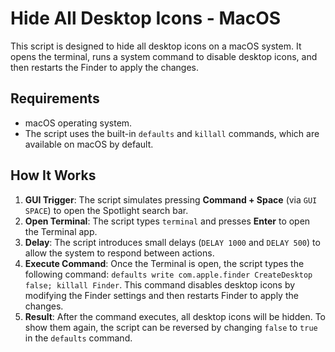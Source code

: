 # Hide All Desktop Icons - MacOS

This script is designed to hide all desktop icons on a macOS system. It opens the terminal, runs a system command to disable desktop icons, and then restarts the Finder to apply the changes.

## Requirements

- macOS operating system.
- The script uses the built-in `defaults` and `killall` commands, which are available on macOS by default.

## How It Works

1. **GUI Trigger**: The script simulates pressing **Command + Space** (via `GUI SPACE`) to open the Spotlight search bar.
2. **Open Terminal**: The script types `terminal` and presses **Enter** to open the Terminal app.
3. **Delay**: The script introduces small delays (`DELAY 1000` and `DELAY 500`) to allow the system to respond between actions.
4. **Execute Command**: Once the Terminal is open, the script types the following command: `defaults write com.apple.finder CreateDesktop false; killall Finder`. This command disables desktop icons by modifying the Finder settings and then restarts Finder to apply the changes.
5. **Result**: After the command executes, all desktop icons will be hidden. To show them again, the script can be reversed by changing `false` to `true` in the `defaults` command.

